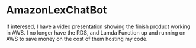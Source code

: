 # AmazonLexChatBot
If interesed, I have a video presentation showing the finish product working in AWS. I no longer have the RDS, and Lamda Function up and running 
on AWS to save money on the cost of them hosting my code.
